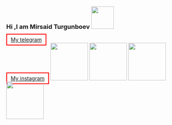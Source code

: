 ### Hi ,I am Mirsaid Turgunboev <img  src="https://media1.giphy.com/media/NDBw4dLyyMeGiDilqS/giphy.gif?cid=790b7611b034b8c2e06728b60308307f83bf6348e98a9f2e&rid=giphy.gif&ct=s" width="60px">
 <a href="https://t.me/muqim1" style="border:solid red 2px; padding:5px 10px;">My telegram</a> <br>
 <a href="https://www.instagram.com/mirsaid.turgunboev/" style="border:solid red 2px; padding:5px 10px;">My instagram</a>
<img src="https://gremmedia.hu/storage/app/uploads/public/5ec/06d/83b/5ec06d83b40d4188321695.png" width="100px" color="black">
<img src="https://avatars.mds.yandex.net/i?id=7ccf57f7f85d1ff96ffb9b8265767f25-4078058-images-thumbs&n=13" width="100px" color="black">
<img src="https://encrypted-tbn0.gstatic.com/images?q=tbn:ANd9GcRYqqwhdpAnT4j6YntmiECcccF5nRigwvNPmg&usqp=CAU" width="100px" color="black">
<img src="https://upload.wikimedia.org/wikipedia/commons/thumb/9/9a/Laravel.svg/1200px-Laravel.svg.png" width="100px" color="black">

<br>

